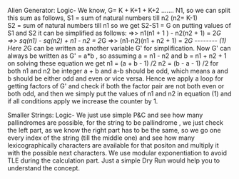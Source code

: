 Alien Generator:
Logic- We know, G= K + K+1 + K+2 ....... N1, so we can split this sum as follows,
S1 = sum of natural numbers till n2 (n2= K-1) <br>
S2 = sum of natural numbers till n1
so we get S2-S1 = G
on putting values of S1 and S2 it can be simplified as follows:
 =>>  n1(n1 + 1 ) - n2(n2 + 1) = 2*G
 =>>  sq(n1) - sq(n2) + n1 - n2 = 2*G
 =>>  (n1-n2)(n1 + n2 + 1) = 2*G     -------- (1)
 Here 2*G can be written as another variable G' for simplification.
 Now G' can always be written as G' = a*b , 
 so assuming a = n1 - n2 and b = n1 + n2 + 1
 on solving these equation we get
 n1 = (a + b - 1) /2
 n2 = (b - a - 1) /2
 for both n1 and n2 be integer a + b and a-b should be odd, which means a and b should be either odd and even or vice versa.
 Hence we apply a loop for getting factors of G' and check if both the factor pair are not both even or both odd, and then we simply put the values of n1 and n2 in equation (1) and if all conditions apply we increase the counter by 1.


Smaller Strings:
Logic- We just use simple P&C and see how many pallindromes are possible, for the string to be pallindrome , we just check the left part, as we know the right part has to be the same, so we go one every index of the string (till the middle one) and see how many lexicographically characters are available for that positon and multiply it with the possible next characters. We use modular exponentiation to avoid TLE during the calculation part.  Just a simple Dry Run would help you to understand the concept.
